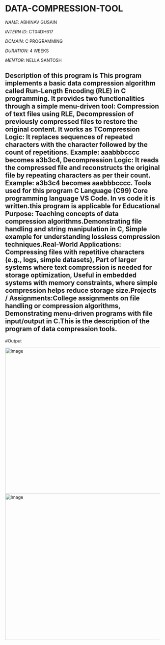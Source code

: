 # DATA-COMPRESSION-TOOL

*NAME*: ABHINAV GUSAIN

*INTERN ID*: CT04DH617

*DOMAIN*: C PROGRAMMING

*DURATION*: 4 WEEKS

*MENTOR*: NELLA SANTOSH

## Description of this program is This program implements a basic data compression algorithm called Run-Length Encoding (RLE) in C programming. It provides two functionalities through a simple menu-driven tool: Compression of text files using RLE, Decompression of previously compressed files to restore the original content. It works as TCompression Logic: It replaces sequences of repeated characters with the character followed by the count of repetitions. Example: aaabbbcccc becomes a3b3c4, Decompression Logic: It reads the compressed file and reconstructs the original file by repeating characters as per their count. Example: a3b3c4 becomes aaabbbcccc. Tools used for this program C Language (C99)	Core programming language VS Code. In vs code it is written.this program is applicable for Educational Purpose: Teaching concepts of data compression algorithms.Demonstrating file handling and string manipulation in C, Simple example for understanding lossless compression techniques.Real-World Applications: Compressing files with repetitive characters (e.g., logs, simple datasets), Part of larger systems where text compression is needed for storage optimization, Useful in embedded systems with memory constraints, where simple compression helps reduce storage size.Projects / Assignments:College assignments on file handling or compression algorithms, Demonstrating menu-driven programs with file input/output in C.This is the description of the program of data compression tools.

#Output

<img width="1440" height="476" alt="Image" src="https://github.com/user-attachments/assets/a5c80e15-15ec-4d11-9551-49ad83ee51e3" />


<img width="645" height="476" alt="Image" src="https://github.com/user-attachments/assets/f3d5e919-2fd5-4540-aab4-e7cf77260961" />



